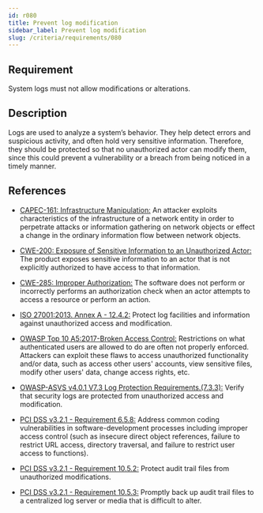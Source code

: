```yaml
---
id: r080
title: Prevent log modification
sidebar_label: Prevent log modification
slug: /criteria/requirements/080
---
```


## Requirement

System logs
must not allow modifications
or alterations.

## Description

Logs are used to analyze a system’s behavior.
They help detect errors and suspicious activity,
and often hold very sensitive information.
Therefore,
they should be protected
so that no unauthorized actor can modify them,
since this could prevent a vulnerability
or a breach from being noticed
in a timely manner.

## References

- [CAPEC-161: Infrastructure Manipulation:](https://capec.mitre.org/data/definitions/161.html)
  An attacker exploits characteristics
  of the infrastructure of a network entity
  in order to perpetrate attacks
  or information gathering on network objects
  or effect a change in the ordinary information flow
  between network objects.

- [CWE-200: Exposure of Sensitive Information to an Unauthorized Actor:](https://cwe.mitre.org/data/definitions/200.html)
  The product exposes sensitive information
  to an actor that is not explicitly authorized
  to have access to that information.

- [CWE-285: Improper Authorization:](https://cwe.mitre.org/data/definitions/285.html)
  The software does not perform
  or incorrectly performs an authorization check
  when an actor attempts to access a resource
  or perform an action.

- [ISO 27001:2013. Annex A - 12.4.2:](https://www.iso.org/obp/ui/#iso:std:54534:en)
  Protect log facilities
  and information against unauthorized access
  and modification.

- [OWASP Top 10 A5:2017-Broken Access Control:](https://owasp.org/www-project-top-ten/OWASP_Top_Ten_2017/Top_10-2017_A5-Broken_Access_Control)
  Restrictions on what authenticated users
  are allowed to do
  are often not properly enforced.
  Attackers can exploit these flaws
  to access unauthorized functionality
  and/or data,
  such as access other users' accounts,
  view sensitive files,
  modify other users' data,
  change access rights, etc.

- [OWASP-ASVS v4.0.1 V7.3 Log Protection Requirements.(7.3.3):](https://owasp.org/www-pdf-archive/OWASP_Application_Security_Verification_Standard_4.0-en.pdf)
  Verify that security logs
  are protected from unauthorized access
  and modification.

- [PCI DSS v3.2.1 - Requirement 6.5.8:](https://www.pcisecuritystandards.org/documents/PCI_DSS_v3-2-1.pdf)
  Address common coding vulnerabilities
  in software-development processes
  including improper access control
  (such as insecure direct object references,
  failure to restrict URL access, directory traversal,
  and failure to restrict user access to functions).

- [PCI DSS v3.2.1 - Requirement 10.5.2:](https://www.pcisecuritystandards.org/documents/PCI_DSS_v3-2-1.pdf)
  Protect audit trail files
  from unauthorized modifications.

- [PCI DSS v3.2.1 - Requirement 10.5.3:](https://www.pcisecuritystandards.org/documents/PCI_DSS_v3-2-1.pdf)
  Promptly back up audit trail files
  to a centralized log server
  or media that is difficult to alter.
